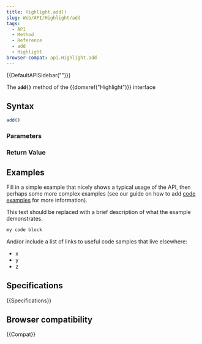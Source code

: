 ```yaml
---
title: Highlight.add()
slug: Web/API/Highlight/add
tags:
  - API
  - Method
  - Reference
  - add
  - Highlight
browser-compat: api.Highlight.add
---
```

{{DefaultAPISidebar("")}}

The **`add()`** method of the {{domxref("Highlight")}} interface 

## Syntax

```js
add()
```

### Parameters



### Return Value



## Examples

Fill in a simple example that nicely shows a typical usage of the API, then perhaps some more complex examples (see our guide on how to add [code examples](/en-US/docs/MDN/Contribute/Structures/Code_examples) for more information).

This text should be replaced with a brief description of what the example demonstrates.

```js
my code block
```

And/or include a list of links to useful code samples that live elsewhere:

*   x
*   y
*   z

## Specifications

{{Specifications}}

## Browser compatibility

{{Compat}}

